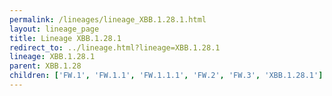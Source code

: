 ```yaml
---
permalink: /lineages/lineage_XBB.1.28.1.html
layout: lineage_page
title: Lineage XBB.1.28.1
redirect_to: ../lineage.html?lineage=XBB.1.28.1
lineage: XBB.1.28.1
parent: XBB.1.28
children: ['FW.1', 'FW.1.1', 'FW.1.1.1', 'FW.2', 'FW.3', 'XBB.1.28.1']
---
```

